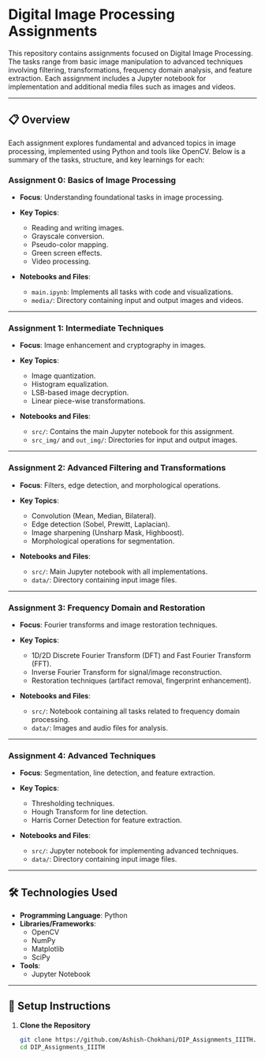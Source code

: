 # Digital Image Processing Assignments

This repository contains assignments focused on Digital Image Processing. The tasks range from basic image manipulation to advanced techniques involving filtering, transformations, frequency domain analysis, and feature extraction. Each assignment includes a Jupyter notebook for implementation and additional media files such as images and videos.

---

## 📋 Overview

Each assignment explores fundamental and advanced topics in image processing, implemented using Python and tools like OpenCV. Below is a summary of the tasks, structure, and key learnings for each:

### Assignment 0: Basics of Image Processing
- **Focus**: Understanding foundational tasks in image processing.
- **Key Topics**:
  - Reading and writing images.
  - Grayscale conversion.
  - Pseudo-color mapping.
  - Green screen effects.
  - Video processing.
  
- **Notebooks and Files**:
  - `main.ipynb`: Implements all tasks with code and visualizations.
  - `media/`: Directory containing input and output images and videos.

---

### Assignment 1: Intermediate Techniques
- **Focus**: Image enhancement and cryptography in images.
- **Key Topics**:
  - Image quantization.
  - Histogram equalization.
  - LSB-based image decryption.
  - Linear piece-wise transformations.

- **Notebooks and Files**:
  - `src/`: Contains the main Jupyter notebook for this assignment.
  - `src_img/` and `out_img/`: Directories for input and output images.

---

### Assignment 2: Advanced Filtering and Transformations
- **Focus**: Filters, edge detection, and morphological operations.
- **Key Topics**:
  - Convolution (Mean, Median, Bilateral).
  - Edge detection (Sobel, Prewitt, Laplacian).
  - Image sharpening (Unsharp Mask, Highboost).
  - Morphological operations for segmentation.

- **Notebooks and Files**:
  - `src/`: Main Jupyter notebook with all implementations.
  - `data/`: Directory containing input image files.

---

### Assignment 3: Frequency Domain and Restoration
- **Focus**: Fourier transforms and image restoration techniques.
- **Key Topics**:
  - 1D/2D Discrete Fourier Transform (DFT) and Fast Fourier Transform (FFT).
  - Inverse Fourier Transform for signal/image reconstruction.
  - Restoration techniques (artifact removal, fingerprint enhancement).

- **Notebooks and Files**:
  - `src/`: Notebook containing all tasks related to frequency domain processing.
  - `data/`: Images and audio files for analysis.

---

### Assignment 4: Advanced Techniques
- **Focus**: Segmentation, line detection, and feature extraction.
- **Key Topics**:
  - Thresholding techniques.
  - Hough Transform for line detection.
  - Harris Corner Detection for feature extraction.

- **Notebooks and Files**:
  - `src/`: Jupyter notebook for implementing advanced techniques.
  - `data/`: Directory containing input image files.

---

## 🛠️ Technologies Used

- **Programming Language**: Python
- **Libraries/Frameworks**:
  - OpenCV
  - NumPy
  - Matplotlib
  - SciPy
- **Tools**:
  - Jupyter Notebook

---

## 🚀 Setup Instructions

1. **Clone the Repository**  
   ```bash
   git clone https://github.com/Ashish-Chokhani/DIP_Assignments_IIITH.git
   cd DIP_Assignments_IIITH
